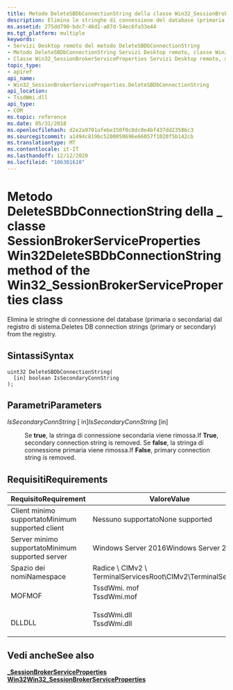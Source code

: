 ```yaml
---
title: Metodo DeleteSBDbConnectionString della classe Win32_SessionBrokerServiceProperties
description: Elimina le stringhe di connessione del database (primaria o secondaria) dal registro di sistema.
ms.assetid: 275dd790-bdc7-46d1-a07d-54ec6fa33e44
ms.tgt_platform: multiple
keywords:
- Servizi Desktop remoto del metodo DeleteSBDbConnectionString
- Metodo DeleteSBDbConnectionString Servizi Desktop remoto, classe Win32_SessionBrokerServiceProperties
- Classe Win32_SessionBrokerServiceProperties Servizi Desktop remoto, metodo DeleteSBDbConnectionString
topic_type:
- apiref
api_name:
- Win32_SessionBrokerServiceProperties.DeleteSBDbConnectionString
api_location:
- TssdWmi.dll
api_type:
- COM
ms.topic: reference
ms.date: 05/31/2018
ms.openlocfilehash: d2e2a9701afebe150f0c8dc0e4bf437dd23586c3
ms.sourcegitcommit: a1494c819bc5200050696e66057f1020f5b142cb
ms.translationtype: MT
ms.contentlocale: it-IT
ms.lasthandoff: 12/12/2020
ms.locfileid: "106301610"
---
```

# <a name="deletesbdbconnectionstring-method-of-the-win32_sessionbrokerserviceproperties-class"></a><span data-ttu-id="8b8ca-106">Metodo DeleteSBDbConnectionString della \_ classe SessionBrokerServiceProperties Win32</span><span class="sxs-lookup"><span data-stu-id="8b8ca-106">DeleteSBDbConnectionString method of the Win32\_SessionBrokerServiceProperties class</span></span>

<span data-ttu-id="8b8ca-107">Elimina le stringhe di connessione del database (primaria o secondaria) dal registro di sistema.</span><span class="sxs-lookup"><span data-stu-id="8b8ca-107">Deletes DB connection strings (primary or secondary) from the registry.</span></span>

## <a name="syntax"></a><span data-ttu-id="8b8ca-108">Sintassi</span><span class="sxs-lookup"><span data-stu-id="8b8ca-108">Syntax</span></span>


```mof
uint32 DeleteSBDbConnectionString(
  [in] boolean IsSecondaryConnString
);
```



## <a name="parameters"></a><span data-ttu-id="8b8ca-109">Parametri</span><span class="sxs-lookup"><span data-stu-id="8b8ca-109">Parameters</span></span>

<dl> <dt>

<span data-ttu-id="8b8ca-110">*IsSecondaryConnString* \[ in\]</span><span class="sxs-lookup"><span data-stu-id="8b8ca-110">*IsSecondaryConnString* \[in\]</span></span>
</dt> <dd>

<span data-ttu-id="8b8ca-111">Se **true**, la stringa di connessione secondaria viene rimossa.</span><span class="sxs-lookup"><span data-stu-id="8b8ca-111">If **True**, secondary connection string is removed.</span></span> <span data-ttu-id="8b8ca-112">Se **false**, la stringa di connessione primaria viene rimossa.</span><span class="sxs-lookup"><span data-stu-id="8b8ca-112">If **False**, primary connection string is removed.</span></span>

</dd> </dl>

## <a name="requirements"></a><span data-ttu-id="8b8ca-113">Requisiti</span><span class="sxs-lookup"><span data-stu-id="8b8ca-113">Requirements</span></span>



| <span data-ttu-id="8b8ca-114">Requisito</span><span class="sxs-lookup"><span data-stu-id="8b8ca-114">Requirement</span></span> | <span data-ttu-id="8b8ca-115">Valore</span><span class="sxs-lookup"><span data-stu-id="8b8ca-115">Value</span></span> |
|-------------------------------------|----------------------------------------------------------------------------------------|
| <span data-ttu-id="8b8ca-116">Client minimo supportato</span><span class="sxs-lookup"><span data-stu-id="8b8ca-116">Minimum supported client</span></span><br/> | <span data-ttu-id="8b8ca-117">Nessuno supportato</span><span class="sxs-lookup"><span data-stu-id="8b8ca-117">None supported</span></span><br/>                                                              |
| <span data-ttu-id="8b8ca-118">Server minimo supportato</span><span class="sxs-lookup"><span data-stu-id="8b8ca-118">Minimum supported server</span></span><br/> | <span data-ttu-id="8b8ca-119">Windows Server 2016</span><span class="sxs-lookup"><span data-stu-id="8b8ca-119">Windows Server 2016</span></span><br/>                                                         |
| <span data-ttu-id="8b8ca-120">Spazio dei nomi</span><span class="sxs-lookup"><span data-stu-id="8b8ca-120">Namespace</span></span><br/>                | <span data-ttu-id="8b8ca-121">Radice \\ CIMv2 \\ TerminalServices</span><span class="sxs-lookup"><span data-stu-id="8b8ca-121">Root\\CIMv2\\TerminalServices</span></span><br/>                                               |
| <span data-ttu-id="8b8ca-122">MOF</span><span class="sxs-lookup"><span data-stu-id="8b8ca-122">MOF</span></span><br/>                      | <dl> <span data-ttu-id="8b8ca-123"><dt>TssdWmi. mof</dt></span><span class="sxs-lookup"><span data-stu-id="8b8ca-123"><dt>TssdWmi.mof</dt></span></span> </dl> |
| <span data-ttu-id="8b8ca-124">DLL</span><span class="sxs-lookup"><span data-stu-id="8b8ca-124">DLL</span></span><br/>                      | <dl> <span data-ttu-id="8b8ca-125"><dt>TssdWmi.dll</dt></span><span class="sxs-lookup"><span data-stu-id="8b8ca-125"><dt>TssdWmi.dll</dt></span></span> </dl> |



## <a name="see-also"></a><span data-ttu-id="8b8ca-126">Vedi anche</span><span class="sxs-lookup"><span data-stu-id="8b8ca-126">See also</span></span>

<dl> <dt>

[<span data-ttu-id="8b8ca-127">**\_SessionBrokerServiceProperties Win32**</span><span class="sxs-lookup"><span data-stu-id="8b8ca-127">**Win32\_SessionBrokerServiceProperties**</span></span>](win32-sessionbrokerserviceproperties.md)
</dt> </dl>

 

 





